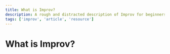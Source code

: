 ```yaml
---
title: What is Improv?
description: A rough and distracted description of Improv for beginners
tags: ['improv', 'article', 'resource']
---
```


# What is Improv?

